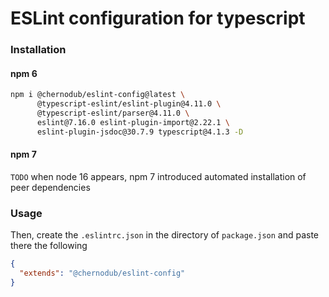 # ESLint configuration for typescript

### Installation

#### npm 6

```bash
npm i @chernodub/eslint-config@latest \
      @typescript-eslint/eslint-plugin@4.11.0 \
      @typescript-eslint/parser@4.11.0 \
      eslint@7.16.0 eslint-plugin-import@2.22.1 \
      eslint-plugin-jsdoc@30.7.9 typescript@4.1.3 -D
```

#### npm 7

`TODO` when node 16 appears, npm 7 introduced automated installation of peer dependencies

### Usage
Then, create the `.eslintrc.json` in the directory of `package.json` and paste there the following

```json
{
  "extends": "@chernodub/eslint-config"
}
```
